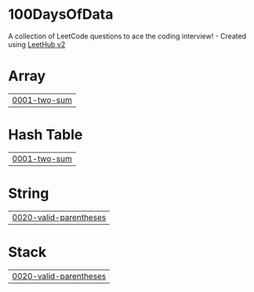 # 100DaysOfData
A collection of LeetCode questions to ace the coding interview! - Created using [LeetHub v2](https://github.com/arunbhardwaj/LeetHub-2.0)


# Array
|  |
| ------- |
| [0001-two-sum](https://github.com/last-faang/100DaysOfData/tree/master/0001-two-sum) |
# Hash Table
|  |
| ------- |
| [0001-two-sum](https://github.com/last-faang/100DaysOfData/tree/master/0001-two-sum) |
# String
|  |
| ------- |
| [0020-valid-parentheses](https://github.com/last-faang/100DaysOfData/tree/master/0020-valid-parentheses) |
# Stack
|  |
| ------- |
| [0020-valid-parentheses](https://github.com/last-faang/100DaysOfData/tree/master/0020-valid-parentheses) |